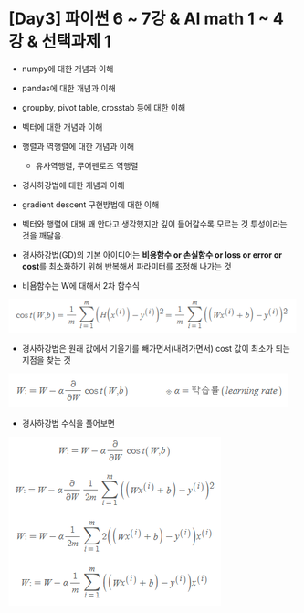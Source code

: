 # [Day3] 파이썬 6 ~ 7강 & AI math 1 ~ 4강 & 선택과제 1

* numpy에 대한 개념과 이해
* pandas에 대한 개념과 이해
* groupby, pivot table, crosstab 등에 대한 이해

* 벡터에 대한 개념과 이해
* 행렬과 역행렬에 대한 개념과 이해
  * 유사역행렬, 무어펜로즈 역행렬
* 경사하강법에 대한 개념과 이해

* gradient descent 구현방법에 대한 이해

* 벡터와 행렬에 대해 꽤 안다고 생각했지만 깊이 들어갈수록 모르는 것 투성이라는 것을 깨달음.

* 경사하강법(GD)의 기본 아이디어는 **비용함수 or 손실함수 or loss or error or cost**를 최소화하기 위해 반복해서 파라미터를 조정해 나가는 것

* 비욤함수는 W에 대해서 2차 함수식

![](./img/2021-08-05-09-21-30.png)

* 경사하강법은 원래 값에서 기울기를 빼가면서(내려가면서) cost 값이 최소가 되는 지점을 찾는 것

![](./img/2021-08-05-09-24-02.png)

* 경사하강법 수식을 풀어보면

![](./img/2021-08-05-09-25-06.png)


